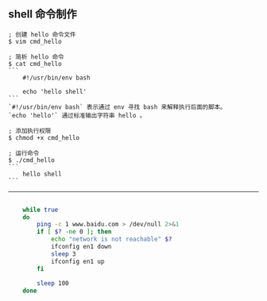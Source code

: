 ## shell 命令制作

    ; 创建 hello 命令文件
    $ vim cmd_hello
    
    ; 简析 hello 命令
    $ cat cmd_hello
    ```
        #!/usr/bin/env bash
    
        echo 'hello shell'
    ```
    `#!/usr/bin/env bash` 表示通过 env 寻找 bash 来解释执行后面的脚本。
    `echo 'hello'` 通过标准输出字符串 hello 。    
    
    ; 添加执行权限
    $ chmod +x cmd_hello
    
    ; 运行命令
    $ ./cmd_hello
    ```
        hello shell
    ```
---

```sh
    
    while true
    do
        ping -c 1 www.baidu.com > /dev/null 2>&1
        if [ $? -ne 0 ]; then
            echo "network is not reachable" $?
            ifconfig en1 down
            sleep 3
            ifconfig en1 up
        fi
    
        sleep 100
    done

```
